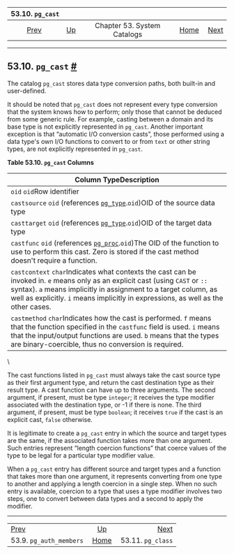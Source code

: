 <!--?xml version="1.0" encoding="UTF-8" standalone="no"?-->

|                        53.10. `pg_cast`                       |                                                   |                             |                                                       |                                                  |
| :-----------------------------------------------------------: | :------------------------------------------------ | :-------------------------: | ----------------------------------------------------: | -----------------------------------------------: |
| [Prev](catalog-pg-auth-members.html "53.9. pg_auth_members")  | [Up](catalogs.html "Chapter 53. System Catalogs") | Chapter 53. System Catalogs | [Home](index.html "PostgreSQL 17devel Documentation") |  [Next](catalog-pg-class.html "53.11. pg_class") |

***

## 53.10. `pg_cast` [#](#CATALOG-PG-CAST)

The catalog `pg_cast` stores data type conversion paths, both built-in and user-defined.

It should be noted that `pg_cast` does not represent every type conversion that the system knows how to perform; only those that cannot be deduced from some generic rule. For example, casting between a domain and its base type is not explicitly represented in `pg_cast`. Another important exception is that “automatic I/O conversion casts”, those performed using a data type's own I/O functions to convert to or from `text` or other string types, are not explicitly represented in `pg_cast`.

**Table 53.10. `pg_cast` Columns**

| Column TypeDescription                                                                                                                                                                                                                                                                   |
| ---------------------------------------------------------------------------------------------------------------------------------------------------------------------------------------------------------------------------------------------------------------------------------------- |
| `oid` `oid`Row identifier                                                                                                                                                                                                                                                                |
| `castsource` `oid` (references [`pg_type`](catalog-pg-type.html "53.64. pg_type").`oid`)OID of the source data type                                                                                                                                                                      |
| `casttarget` `oid` (references [`pg_type`](catalog-pg-type.html "53.64. pg_type").`oid`)OID of the target data type                                                                                                                                                                      |
| `castfunc` `oid` (references [`pg_proc`](catalog-pg-proc.html "53.39. pg_proc").`oid`)The OID of the function to use to perform this cast. Zero is stored if the cast method doesn't require a function.                                                                                 |
| `castcontext` `char`Indicates what contexts the cast can be invoked in. `e` means only as an explicit cast (using `CAST` or `::` syntax). `a` means implicitly in assignment to a target column, as well as explicitly. `i` means implicitly in expressions, as well as the other cases. |
| `castmethod` `char`Indicates how the cast is performed. `f` means that the function specified in the `castfunc` field is used. `i` means that the input/output functions are used. `b` means that the types are binary-coercible, thus no conversion is required.                        |

\

The cast functions listed in `pg_cast` must always take the cast source type as their first argument type, and return the cast destination type as their result type. A cast function can have up to three arguments. The second argument, if present, must be type `integer`; it receives the type modifier associated with the destination type, or -1 if there is none. The third argument, if present, must be type `boolean`; it receives `true` if the cast is an explicit cast, `false` otherwise.

It is legitimate to create a `pg_cast` entry in which the source and target types are the same, if the associated function takes more than one argument. Such entries represent “length coercion functions” that coerce values of the type to be legal for a particular type modifier value.

When a `pg_cast` entry has different source and target types and a function that takes more than one argument, it represents converting from one type to another and applying a length coercion in a single step. When no such entry is available, coercion to a type that uses a type modifier involves two steps, one to convert between data types and a second to apply the modifier.

***

|                                                               |                                                       |                                                  |
| :------------------------------------------------------------ | :---------------------------------------------------: | -----------------------------------------------: |
| [Prev](catalog-pg-auth-members.html "53.9. pg_auth_members")  |   [Up](catalogs.html "Chapter 53. System Catalogs")   |  [Next](catalog-pg-class.html "53.11. pg_class") |
| 53.9. `pg_auth_members`                                       | [Home](index.html "PostgreSQL 17devel Documentation") |                                53.11. `pg_class` |
